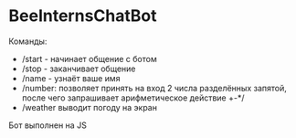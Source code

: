 # BeeInternsChatBot

Команды:
- /start - начинает общение с ботом 
- /stop - заканчивает общение
- /name - узнаёт ваше имя
- /number: позволяет принять на вход 2 числа разделённых запятой, после чего запрашивает арифметическое действие +-*/
- /weather выводит погоду на экран

Бот выполнен на JS